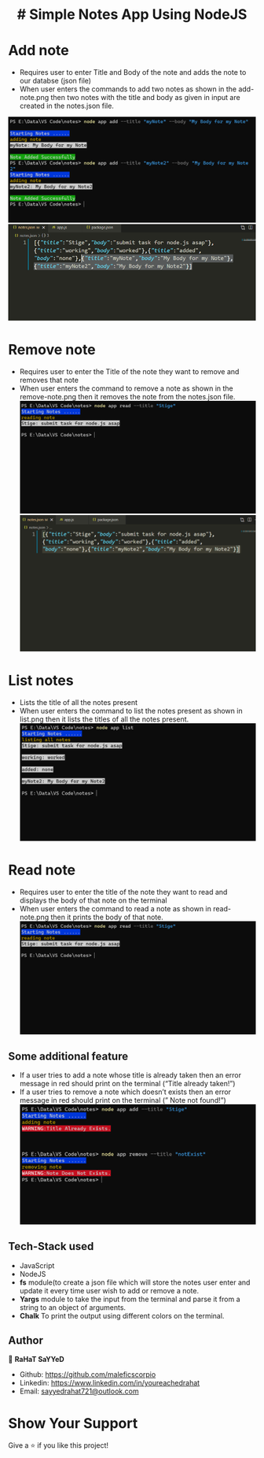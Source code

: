 <h1 align="center">
# Simple Notes App Using NodeJS
</h1>


# Add note
- Requires user to enter Title and Body of the note and adds the note to our databse (json file)
- When user enters the commands to add two notes as shown in the add-note.png then two notes with the title and body as given in input are created in the notes.json file.

![ScreenShot](add.png)
![ScreenShot](json.png)




# Remove note
- Requires user to enter the Title of the note they want to remove and removes that note
- When user enters the command to remove a note as shown in the remove-note.png then it removes the note from the notes.json file.
![ScreenShot](read.png)
![ScreenShot](rjson.png)


# List notes 
- Lists the title of all the notes present
- When user enters the command to list the notes present as shown in list.png then it lists the titles of all the notes present.
![ScreenShot](list.png)


# Read note 
- Requires user to enter the title of the note they want to read and displays the body of that note on the terminal
- When user enters the command to read a note as shown in read-note.png then it prints the body of that note. 
![ScreenShot](read.png)

## Some additional feature
- If a user tries to add a note whose title is already taken then an error message in red should print on the terminal (“Title already taken!”)
- If a user tries to remove a note which doesn’t exists then an error message in red should print on the terminal (” Note not found!”)
![ScreenShot](feature.png)

## Tech-Stack used
- JavaScript 
- NodeJS
- **fs** module(to create a json file which will store the notes user enter and update it every time user wish to add or remove a note.
- **Yargs** module to take the input from the terminal and parse it from a string to an object of arguments.
- **Chalk** To print the output using different colors on the terminal.

## Author
👤 **RaHaT SaYYeD**
- Github: https://github.com/maleficscorpio
- Linkedin: https://www.linkedin.com/in/youreachedrahat
- Email: sayyedrahat721@outlook.com

# Show Your Support

Give a ⭐️ if you like this project!
